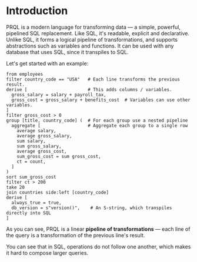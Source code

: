 # Introduction

PRQL is a modern language for transforming data — a simple, powerful, pipelined SQL replacement. Like SQL, it's readable, explicit and declarative. Unlike SQL, it forms a
logical pipeline of transformations, and supports abstractions such as variables
and functions. It can be used with any database that uses SQL, since it
transpiles to SQL.

Let's get started with an example:

<!-- TODO: make this onramp friendlier: https://github.com/prql/prql/issues/522 -->

```prql
from employees
filter country_code == "USA"   # Each line transforms the previous result.
derive [                       # This adds columns / variables.
  gross_salary = salary + payroll_tax,
  gross_cost = gross_salary + benefits_cost  # Variables can use other variables.
]
filter gross_cost > 0
group [title, country_code] (  # For each group use a nested pipeline
  aggregate [                  # Aggregate each group to a single row
    average salary,
    average gross_salary,
    sum salary,
    sum gross_salary,
    average gross_cost,
    sum_gross_cost = sum gross_cost,
    ct = count,
  ]
)
sort sum_gross_cost
filter ct > 200
take 20
join countries side:left [country_code]
derive [
  always_true = true,
  db_version = s"version()",    # An S-string, which transpiles directly into SQL
]
```

As you can see, PRQL is a linear **pipeline of transformations** — each line of the
query is a transformation of the previous line's result.

You can see that in SQL, operations do not follow one another, which makes it hard to compose larger queries.
